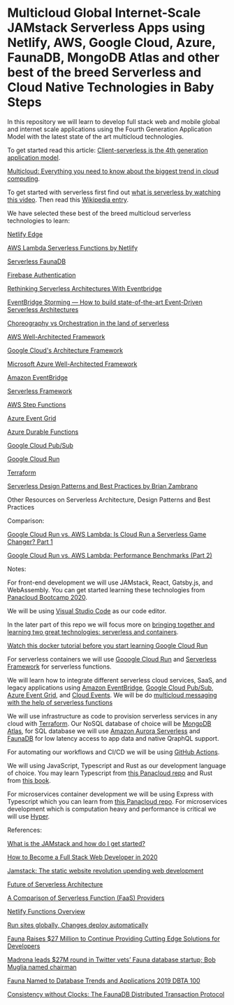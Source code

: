 # Multicloud Global Internet-Scale JAMstack Serverless Apps using Netlify, AWS, Google Cloud, Azure, FaunaDB, MongoDB Atlas and other best of the breed Serverless and Cloud Native Technologies in Baby Steps

In this repository we will learn to develop full stack web and mobile global and internet scale applications using the Fourth Generation Application Model with the latest state of the art multicloud technologies. 

To get started read this article: [Client-serverless is the 4th generation application model](https://www.infoworld.com/article/3564264/client-serverless-is-the-4th-generation-application-model.html).


[Multicloud: Everything you need to know about the biggest trend in cloud computing](https://www.zdnet.com/article/multicloud-everything-you-need-to-know-about-the-biggest-trend-in-cloud-computing/).

To get started with serverless first find out [what is serverless by watching this video](https://www.youtube.com/watch?v=MkD53Uuz4Rk). Then read this [Wikipedia entry](https://en.wikipedia.org/wiki/Serverless_computing). 

We have selected these best of the breed multicloud serverless technologies to learn:

[Netlify Edge](https://www.netlify.com/products/edge/)

[AWS Lambda Serverless Functions by Netlify](https://www.netlify.com/products/functions/)

[Serverless FaunaDB](https://fauna.com/)

[Firebase Authentication](https://firebase.google.com/docs/auth)

[Rethinking Serverless Architectures With Eventbridge](https://blog.thundra.io/rethinking-serverless-architectures-with-eventbridge)

[EventBridge Storming — How to build state-of-the-art Event-Driven Serverless Architectures](https://medium.com/serverless-transformation/eventbridge-storming-how-to-build-state-of-the-art-event-driven-serverless-architectures-e07270d4dee)

[Choreography vs Orchestration in the land of serverless](https://theburningmonk.com/2020/08/choreography-vs-orchestration-in-the-land-of-serverless/)

[AWS Well-Architected Framework](http://d0.awsstatic.com/whitepapers/architecture/AWS_Well-Architected_Framework.pdf)

[Google Cloud's Architecture Framework](https://cloud.google.com/architecture/framework)

[Microsoft Azure Well-Architected Framework](https://docs.microsoft.com/en-us/azure/architecture/framework/)

[Amazon EventBridge](https://aws.amazon.com/eventbridge/)

[Serverless Framework](https://www.serverless.com/)

[AWS Step Functions](https://aws.amazon.com/step-functions/)

[Azure Event Grid](https://azure.microsoft.com/en-us/services/event-grid/)

[Azure Durable Functions](https://docs.microsoft.com/en-us/azure/azure-functions/durable/durable-functions-overview?tabs=csharp)

[Google Cloud Pub/Sub](https://cloud.google.com/pubsub)

[Google Cloud Run](https://cloud.google.com/run)

[Terraform](https://www.terraform.io/)

[Serverless Design Patterns and Best Practices by Brian Zambrano](https://www.amazon.com/Serverless-Design-Patterns-Best-Practices/dp/178862064X/ref=sr_1_1)

Other Resources on Serverless Architecture, Design Patterns and Best Practices 

Comparison:

[Google Cloud Run vs. AWS Lambda: Is Cloud Run a Serverless Game Changer? Part 1](https://iamondemand.com/blog/google-cloud-run-vs-aws-lambda-is-cloud-run-a-serverless-game-changer-part-1/)

[Google Cloud Run vs. AWS Lambda: Performance Benchmarks (Part 2)](https://iamondemand.com/blog/google-cloud-run-vs-aws-lambda-performance-benchmarks-part-2/)


Notes:

For front-end development we will use JAMstack, React, Gatsby.js, and WebAssembly. You can get started learning these technologies from [Panacloud Bootcamp 2020](https://panacloud.github.io/bootcamp-2020/).

We will be using [Visual Studio Code](https://code.visualstudio.com/) as our code editor.

In the later part of this repo we will focus more on [bringing together and learning two great technologies: serverless and containers](https://techcrunch.com/2019/05/23/serverless-and-containers-two-great-technologies-that-work-great-together/).

[Watch this docker tutorial before you start learning Google Cloud Run](https://www.youtube.com/watch?v=fqMOX6JJhGo)

For serverless containers we will use [Gooogle Cloud Run](https://cloud.google.com/run) and [Serverless Framework](https://www.serverless.com/) for serverless functions.


We will learn how to integrate different serverless cloud services, SaaS, and legacy applications using [Amazon EventBridge](https://aws.amazon.com/eventbridge/), [Google Cloud Pub/Sub](https://cloud.google.com/pubsub), [Azure Event Grid](https://azure.microsoft.com/en-us/services/event-grid/), and [Cloud Events](https://cloudevents.io/). We will be do [multicloud messaging with the help of serverless functions](https://www.youtube.com/watch?v=GY0cHfDhpF4)

We will use infrastructure as code to provision serverless services in any cloud with [Terraform](https://www.terraform.io/). Our NoSQL database of choice will be [MongoDB Atlas](https://www.mongodb.com/cloud/atlas), for SQL database we will use [Amazon Aurora Serverless](https://aws.amazon.com/rds/aurora/serverless/) and [FaunaDB](https://fauna.com/) for low latency access to app data and native QraphQL support.


For automating our workflows and CI/CD we will be using [GitHub Actions](https://github.com/features/actions).

We will using JavaScript, Typescript and Rust as our development language of choice. You may learn Typescript from [this Panacloud repo](https://github.com/panacloud/learn-typescript) and Rust from [this book](https://doc.rust-lang.org/book/).

For microservices container development we will be using Express with Typescript which you can learn from [this Panacloud repo](https://github.com/panacloud/learn-typed-express). For microservices development which is computation heavy and performance is critical we will use [Hyper](https://github.com/hyperium/hyper).



References:

[What is the JAMstack and how do I get started?](https://www.freecodecamp.org/news/what-is-the-jamstack-and-how-do-i-host-my-website-on-it/)

[How to Become a Full Stack Web Developer in 2020](https://www.freecodecamp.org/news/how-to-become-a-full-stack-web-developer-in-2020/)

[Jamstack: The static website revolution upending web development](https://www.infoworld.com/article/3563829/jamstack-the-static-website-revolution-upending-web-development.html)

[Future of Serverless Architecture](https://www.infoq.com/news/2020/07/future-serverless-architecture/)

[A Comparison of Serverless Function (FaaS) Providers](https://fauna.com/blog/comparison-faas-providers)

[Netlify Functions Overview](https://docs.netlify.com/functions/overview/#manage-your-serverless-functions)

[Run sites globally, Changes deploy automatically](https://www.netlify.com/products/)

[Fauna Raises $27 Million to Continue Providing Cutting Edge Solutions for Developers](https://www.dbta.com/Editorial/News-Flashes/Fauna-Raises-27-Million-to-Continue-Providing-Cutting-Edge-Solutions-for-Developers-141679.aspx)

[Madrona leads $27M round in Twitter vets’ Fauna database startup; Bob Muglia named chairman](https://www.geekwire.com/2020/madrona-leads-27m-round-twitter-vets-fauna-database-startup-bob-muglia-named-chairman/)

[Fauna Named to Database Trends and Applications 2019 DBTA 100](https://www.businesswire.com/news/home/20190612005222/en/Fauna-Named-Database-Trends-Applications-2019-DBTA/)

[Consistency without Clocks: The FaunaDB Distributed Transaction Protocol](https://fauna.com/blog/consistency-without-clocks-faunadb-transaction-protocol)


